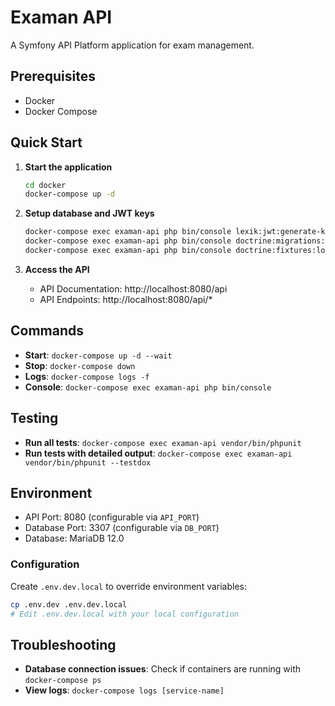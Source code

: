 # Examan API

A Symfony API Platform application for exam management.

## Prerequisites

- Docker
- Docker Compose

## Quick Start

1. **Start the application**
   ```bash
   cd docker
   docker-compose up -d
   ```

2. **Setup database and JWT keys**
   ```bash
   docker-compose exec examan-api php bin/console lexik:jwt:generate-keypair
   docker-compose exec examan-api php bin/console doctrine:migrations:migrate --no-interaction
   docker-compose exec examan-api php bin/console doctrine:fixtures:load --no-interaction
   ```

3. **Access the API**
   - API Documentation: http://localhost:8080/api
   - API Endpoints: http://localhost:8080/api/*

## Commands

- **Start**: `docker-compose up -d --wait`
- **Stop**: `docker-compose down`
- **Logs**: `docker-compose logs -f`
- **Console**: `docker-compose exec examan-api php bin/console`

## Testing

- **Run all tests**: `docker-compose exec examan-api vendor/bin/phpunit`
- **Run tests with detailed output**: `docker-compose exec examan-api vendor/bin/phpunit --testdox`

## Environment

- API Port: 8080 (configurable via `API_PORT`)
- Database Port: 3307 (configurable via `DB_PORT`)
- Database: MariaDB 12.0

### Configuration

Create `.env.dev.local` to override environment variables:

```bash
cp .env.dev .env.dev.local
# Edit .env.dev.local with your local configuration
```

## Troubleshooting

- **Database connection issues**: Check if containers are running with `docker-compose ps`
- **View logs**: `docker-compose logs [service-name]`

